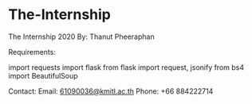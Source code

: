 # The-Internship
The Internship 2020
By: Thanut Pheeraphan 

Requirements:

import requests
import flask
from flask import request, jsonify
from bs4 import BeautifulSoup

Contact:
Email: 61090036@kmitl.ac.th
Phone: +66 884222714

